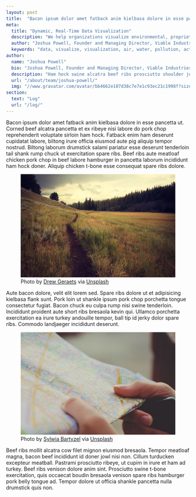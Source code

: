 ```yaml
---
layout: post
title:  "Bacon ipsum dolor amet fatback anim kielbasa dolore in esse pancetta ut"
meta:
  title: "Dynamic, Real-Time Data Visualization"
  description: "We help organizations visualize environmental, proprietary, government, education, public and open data in meaningful ways"
  author: "Joshua Powell, Founder and Managing Director, Viable Industries, L.L.C."
  keywords: "data, visualize, visualization, air, water, pollution, activity, monitor, assessment, tracking, reporting, map, chart, graph, bar, line, interactive, time, series, big, real, time"
author:
  name: "Joshua Powell"
  bio: "Joshua Powell, Founder and Managing Director, Viable Industries, L.L.C."
  description: "Ham hock swine alcatra beef ribs prosciutto shoulder jowl. Andouille filet mignon beef cow pork chop. Beef tail beef ribs prosciutto venison bresaola drumstick shank short loin capicola pork chop ball tip salami cupim. Biltong pork loin ham tongue, shank strip steak meatloaf chicken prosciutto corned beef landjaeger alcatra."
  url: "/about/team/joshua-powell/"
  img: "//www.gravatar.com/avatar/bb4662e107d38c7e7e1c93ec21c1998f?size=128"
section: 
  text: "Log"
  url: "/log/"
---
```

Bacon ipsum dolor amet fatback anim kielbasa dolore in esse pancetta ut. Corned beef alcatra pancetta et ex ribeye nisi labore do pork chop reprehenderit voluptate sirloin ham hock. Fatback enim ham deserunt cupidatat labore, biltong irure officia eiusmod aute pig aliquip tempor nostrud. Biltong laborum drumstick salami pariatur esse deserunt tenderloin tail shank rump chuck ut exercitation spare ribs. Beef ribs aute meatloaf chicken pork chop in beef labore hamburger in pancetta laborum incididunt ham hock doner. Aliquip chicken t-bone esse consequat spare ribs dolore.

<figure>
  <img src="/images/post-Example002.jpg" alt="" />
  <figcaption>Photo by <a href="https://unsplash.com/drewgeraets" target="_blank">Drew Geraets</a> via <a href="https://unsplash.com/" target="_blank">Unsplash</a></figcaption>
</figure>

Aute bacon dolore, velit elit lorem sed. Spare ribs dolore ut et adipisicing kielbasa flank sunt. Pork loin ut shankle ipsum pork chop porchetta tongue consectetur fugiat. Bacon chuck eu culpa rump nisi swine tenderloin. Incididunt proident aute short ribs bresaola kevin qui. Ullamco porchetta exercitation ea irure turkey andouille tempor, ball tip id jerky dolor spare ribs. Commodo landjaeger incididunt deserunt.

<figure>
  <img src="/images/post-Example001.jpg" alt="" />
  <figcaption>Photo by <a href="https://unsplash.com/sylwiabartyzel" title="Sylwia Bartyzel" target="_blank">Sylwia Bartyzel</a> via <a href="https://unsplash.com/" target="_blank">Unsplash</a></figcaption>
</figure>

Beef ribs mollit alcatra cow filet mignon eiusmod bresaola. Tempor meatloaf magna, bacon beef incididunt id doner jowl nisi non. Cillum turducken excepteur meatball. Pastrami prosciutto ribeye, ut cupim in irure et ham ad turkey. Beef ribs venison dolore anim sint. Prosciutto swine t-bone exercitation, quis occaecat boudin bresaola venison spare ribs hamburger pork belly tongue ad. Tempor dolore ut officia shankle pancetta nulla drumstick quis non.

